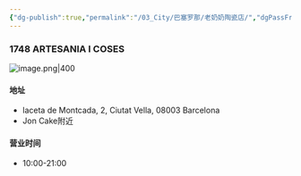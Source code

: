```yaml
---
{"dg-publish":true,"permalink":"/03_City/巴塞罗那/老奶奶陶瓷店/","dgPassFrontmatter":true}
---
```


### 1748 ARTESANIA I COSES

![image.png|400](https://obsidan-1314364309.cos.ap-beijing.myqcloud.com/obsidan/20250304012551335.png)


#### 地址
+ laceta de Montcada, 2, Ciutat Vella, 08003 Barcelona
+ Jon Cake附近

#### 营业时间
+ 10:00-21:00
